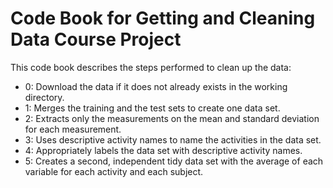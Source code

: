 # Code Book for Getting and Cleaning Data Course Project

This code book describes the steps performed to clean up the data:
* 0: Download the data if it does not already exists in the working directory.
* 1: Merges the training and the test sets to create one data set.
* 2: Extracts only the measurements on the mean and standard deviation for each measurement.
* 3: Uses descriptive activity names to name the activities in the data set.
* 4: Appropriately labels the data set with descriptive activity names.
* 5: Creates a second, independent tidy data set with the average of each variable for each activity and each subject.
